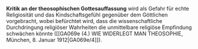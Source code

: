 
**Kritik an der theosophischen Gottesauffassung** wird als Gefahr für echte Religiosität und das Kindschaftsgefühl gegenüber dem Göttlichen vorgebracht, wobei befürchtet wird, dass die wissenschaftliche Durchdringung religiöser Wahrheiten die unmittelbare religiöse Empfindung schwächen könnte ([[GA069e (4.) WIE WIDERLEGT MAN THEOSOPHIE, München, 8. Januar 1912|GA069e/4]]).
